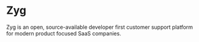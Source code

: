 # Zyg

Zyg is an open, source-available developer first customer support platform for modern product focused SaaS companies.
